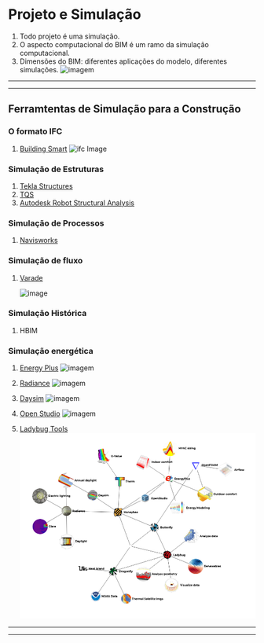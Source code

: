 # Projeto e Simulação


1. Todo projeto é uma simulação.
2. O aspecto computacional do BIM é um ramo da simulação computacional.
3. Dimensões do BIM: diferentes aplicações do modelo, diferentes simulações.
![imagem](https://s3-eu-west-1.amazonaws.com/drawbotics-blog/2018/10/BIM3.jpg)



________________________
________________________


## Ferramtentas de Simulação para a Construção


### O formato IFC

1. [Building Smart](https://www.buildingsmart.org/)
    ![ifc Image](https://standards.buildingsmart.org/IFC/DEV/IFC4_2/FINAL/HTML/img/IFC4_layered_architecture.png)

### Simulação de Estruturas

1. [Tekla Structures](https://www.tekla.com/br/produtos/tekla-structures)
2. [TQS](http://www.tqs.com.br/)
3. [Autodesk Robot Structural Analysis](https://www.autodesk.com/products/robot-structural-analysis/overview)

###  Simulação de Processos

1. [Navisworks](https://www.autodesk.com.br/products/navisworks/overview)

### Simulação de fluxo

1. [Varade](http://www.vadere.org)

    ![image](http://www.vadere.org/wp-content/uploads/2016/12/Bottleneck01-768x416.png)

### Simulação Histórica

1. HBIM

### Simulação energética
1. [Energy Plus](https://energyplus.net/)
    ![imagem](https://energyplus.net/assets/images/energyplus.png)

1. [Radiance](https://www.radiance-online.org/)
    ![imagem](https://www.radiance-online.org/copy_of_NYT_sunrise.jpg)

1. [Daysim](http://daysim.ning.com/)
    ![imagem](http://web.mit.edu/SustainableDesignLab/projects/Daysim/DAYSIM_Flowchart_radfiles2daysim.jpg)

1. [Open Studio](https://www.openstudio.net/)
    ![imagem](http://nrel.github.io/OpenStudio-user-documentation/img/os_interface/overview.png)

1. [Ladybug Tools](https://www.ladybug.tools)
   ![imagem](../imagens/lb_tools.png)

________________________
________________________

